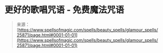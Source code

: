 <!--yml

分类：未分类

日期：2024-06-12 19:13:06

-->

# 更好的歌唱咒语 - 免费魔法咒语

> 来源：[https://www.spellsofmagic.com/spells/beauty_spells/glamour_spells/25871/page.html#0001-01-01](https://www.spellsofmagic.com/spells/beauty_spells/glamour_spells/25871/page.html#0001-01-01)
